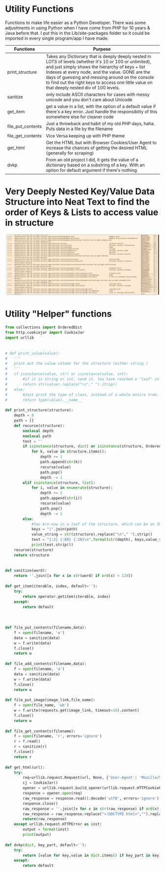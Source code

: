 # Utility Functions

Functions to make life easier as a Python Developer. There was some adjustments in using Python when I have come from PHP for 10 years & Java before that. I put this in the Lib/site-packages folder so it could be imported in every single program/app I have made.

| Functions | Purpose |
| ------ | ------ |
| print_structure | Takes any Dictionary that is deeply deeply nested in LOTS of levels (whether it's 10 or 100 or unlimited), and just simply shows the hierarchy of keys + list Indexes at every node, and the value. GONE are the days of guessing and messing around on the console to find out the right keys to access one little value on that deeply nested div of 100 levels. |
| sanitize | only include ASCII characters for cases with messy unicode and you don't care about Unicode 
| get_item | get a value in a list, with the option of a default value if there's a key error. Just handle the responsiblity of this somewhere else for cleaner code |
| file_put_contents | Just a throwback and habit of my old PHP days, haha. Puts data in a file by the filename |
| file_get_contents | Vice Versa keeping up with PHP theme |
| get_html | Get the HTML but with Browser Cookies/User Agent to increase the chances of getting the desired HTML (generally for scraping) |
| dvkp | From an old project I did, it gets the value of a dictionary based on a substring of a key. With an option for default argument if there's nothing. |

# Very Deeply Nested Key/Value Data Structure into Neat Text to find the order of Keys & Lists to access value in structure

![](images/xml_hierarchy.jpg)

# Utility "Helper" functions

```python
from collections import OrderedDict
from http.cookiejar import CookieJar
import urllib


# def print_value(value):
# 	'''
# 	print out the value column for the structure (either string )
# 	'''
# 	if isinstance(value, str) or isinstance(value, int):
# 		#if it is string or int, send it. You have reached a "leaf" in the structure
# 		return str(value).replace("\n"," ").strip()
# 	else:
# 		#Just print the type of class, instead of a whole entire tree. It's useless for us.
# 		return type(value).__name__

def print_structure(structure):
	depth = 0
	path = []
	def recurse(structure):
		nonlocal depth
		nonlocal path
		text = ''
		if isinstance(structure, dict) or isinstance(structure, OrderedDict):
			for k, value in structure.items():
				depth += 1
				path.append(str(k))
				recurse(value)
				path.pop()
				depth -= 1
		elif isinstance(structure, list):
			for i, value in enumerate(structure):
				depth += 1
				path.append(str(i))
				recurse(value)
				path.pop()
				depth -= 1
		else:
			#You Are now in a leaf of the structure, which can be an INT or a STRING
			keys = "|".join(path)
			value_string = str(structure).replace("\n"," ").strip()
			text = "{:2} {:80} {:20}\n".format(str(depth), keys,value_string)
			print(text.strip())
	recurse(structure)
	return structure


def sanitize(word):
	return ''.join([x for x in str(word) if ord(x) < 128])

def get_item(iterable, index, default=''):
	try:
		return operator.getitem(iterable, index)
	except:
		return default



def file_put_contents(filename,data):
	f = open(filename, 'w')
	data = sanitize(data)
	w = f.write(data)
	f.close()
	return w

def file_add_contents(filename,data):
	f = open(filename, 'a')
	data = sanitize(data)
	w = f.write(data)
	f.close()
	return w

def file_put_image(image_link,file_name):
	f = open(file_name, 'wb')
	w = f.write(requests.get(image_link, timeout=10).content)
	f.close()
	return w

def file_get_contents(filename):
	f = open(filename, 'r', errors='ignore')
	r = f.read()
	r = sanitize(r)
	f.close()
	return r

def get_html(url):
	try:
		req=urllib.request.Request(url, None, {'User-Agent': 'Mozilla/5.0 (X11; Linux i686; G518Rco3Yp0uLV40Lcc9hAzC1BOROTJADjicLjOmlr4=) AppleWebKit/537.36 (KHTML, like Gecko) Chrome/44.0.2403.157 Safari/537.36','Accept': 'text/html,application/xhtml+xml,application/xml;q=0.9,image/webp,*/*;q=0.8','Accept-Charset': 'ISO-8859-1,utf-8;q=0.7,*;q=0.3','Accept-Language': 'en-US,en;q=0.8','Connection': 'keep-alive'})
		cj = CookieJar()
		opener = urllib.request.build_opener(urllib.request.HTTPCookieProcessor(cj))
		response = opener.open(req)
		raw_response = response.read().decode('utf8', errors='ignore')
		response.close()
		raw_response = ''.join([x for x in str(raw_response) if ord(x) < 128])
		raw_response = raw_response.replace("<!DOCTYPE html>","").replace("\n","")
		return(raw_response)
	except urllib.request.HTTPError as inst:
		output = format(inst)
		print(output)

def dvkp(dict, key_part, default=''):
	try:
		return [value for key,value in dict.items() if key_part in key][0]
	except:
		return default
```